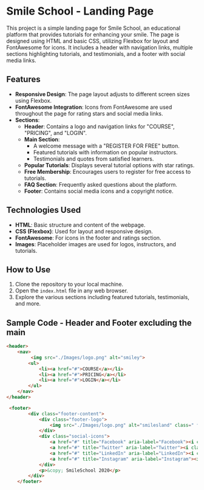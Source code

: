 # Smile School - Landing Page

This project is a simple landing page for Smile School, an educational platform that provides tutorials for enhancing your smile. The page is designed using HTML and basic CSS, utilizing Flexbox for layout and FontAwesome for icons. It includes a header with navigation links, multiple sections highlighting tutorials, and testimonials, and a footer with social media links.

## Features

- **Responsive Design**: The page layout adjusts to different screen sizes using Flexbox.
- **FontAwesome Integration**: Icons from FontAwesome are used throughout the page for rating stars and social media links.
- **Sections**:
  - **Header**: Contains a logo and navigation links for "COURSE", "PRICING", and "LOGIN".
  - **Main Section**:
    - A welcome message with a "REGISTER FOR FREE" button.
    - Featured tutorials with information on popular instructors.
    - Testimonials and quotes from satisfied learners.
  - **Popular Tutorials**: Displays several tutorial options with star ratings.
  - **Free Membership**: Encourages users to register for free access to tutorials.
  - **FAQ Section**: Frequently asked questions about the platform.
  - **Footer**: Contains social media icons and a copyright notice.

## Technologies Used

- **HTML**: Basic structure and content of the webpage.
- **CSS (Flexbox)**: Used for layout and responsive design.
- **FontAwesome**: For icons in the footer and ratings section.
- **Images**: Placeholder images are used for logos, instructors, and tutorials.

## How to Use

1. Clone the repository to your local machine.
2. Open the `index.html` file in any web browser.
3. Explore the various sections including featured tutorials, testimonials, and more.

## Sample Code - Header and Footer excluding the main

```html
<header>
    <nav>
         <img src="./Images/logo.png" alt="smiley">
        <ul>
            <li><a href="#">COURSE</a></li>
            <li><a href="#">PRICING</a></li>
            <li><a href="#">LOGIN</a></li>
        </ul>
    </nav>
</header>

 <footer>
        <div class="footer-content">
            <div class="footer-logo">
                <img src="./Images/logo.png" alt="smilesland" class=" footer-icon">
            </div>
            <div class="social-icons">
                <a href="#" title="Facebook" aria-label="Facebook"><i class="fa fa-facebook"></i></a>
                <a href="#" title="Twitter" aria-label="Twitter"><i class="fa fa-twitter"></i></a>
                <a href="#" title="LinkedIn" aria-label="LinkedIn"><i class="fa fa-linkedin"></i></a>
                <a href="#" title="Instagram" aria-label="Instagram"><i class="fa fa-instagram"></i></a>
            </div>
            <p>&copy; SmileSchool 2020</p>
        </div>
    </footer>
